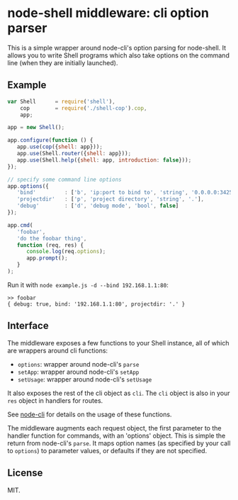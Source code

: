node-shell middleware: cli option parser
================================

This is a simple wrapper around node-cli's option parsing for node-shell.  It
allows you to write Shell programs which also take options on the command line
(when they are initially launched).

Example
-------

```javascript
var Shell      = require('shell'),
    cop        = require('./shell-cop').cop,
    app;

app = new Shell();

app.configure(function () {
   app.use(cop({shell: app}));
   app.use(Shell.router({shell: app}));
   app.use(Shell.help({shell: app, introduction: false}));
});

// specify some command line options
app.options({
   'bind'         : ['b', 'ip:port to bind to', 'string', '0.0.0.0:3425'],
   'projectdir'   : ['p', 'project directory', 'string', '.'],
   'debug'        : ['d', 'debug mode', 'bool', false]
});

app.cmd(
   'foobar',
   'do the foobar thing',
   function (req, res) {
      console.log(req.options);
      app.prompt();
   }
);
```

Run it with `node example.js -d --bind 192.168.1.1:80`:

```
>> foobar
{ debug: true, bind: '192.168.1.1:80', projectdir: '.' }
```


Interface
---------

The middleware exposes a few functions to your Shell instance, all of which
are wrappers around cli functions:

   - `options`: wrapper around node-cli's `parse`
   - `setApp`: wrapper around node-cli's `setApp`
   - `setUsage`: wrapper around node-cli's `setUsage`

It also exposes the rest of the cli object as `cli`.  The `cli` object is
also in your `res` object in handlers for routes.

See [node-cli](https://github.com/chriso/cli) for details on the usage of
these functions.

The middleware augments each request object, the first parameter to the handler
function for commands, with an 'options' object.  This is simple the return
from node-cli's `parse`.  It maps option names (as specified by your call to
`options`) to parameter values, or defaults if they are not specified.

License
-------

MIT.
